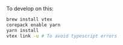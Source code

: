 To develop on this:

```bash
brew install vtex
corepack enable yarn
yarn install
vtex link -u # To avoid typescript errors
```
